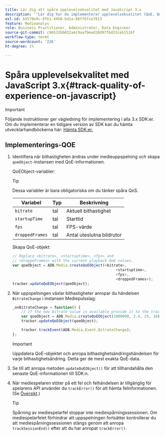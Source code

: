 ```yaml
---
title: Lär dig att spåra upplevelsekvalitet med JavaScript 3.x
description: '"Lär dig hur du implementerar upplevelsekvalitet (QoE, QoS) med Media SDK i webbläsarappar med JavaScript 3x."'
exl-id: b5570e9c-8fb1-4458-bd1a-86ff6fce7813
feature: Medieanalys
role: Business Practitioner, Administrator, Data Engineer
source-git-commit: c96532bb032a4c9aaf9eed28d97fbd33ceb1516f
workflow-type: tm+mt
source-wordcount: '226'
ht-degree: 1%

---
```


# Spåra upplevelsekvalitet med JavaScript 3.x{#track-quality-of-experience-on-javascript}

>[!IMPORTANT]
>
>Följande instruktioner ger vägledning för implementering i alla 3.x SDK:er. Om du implementerar en tidigare version av SDK kan du hämta utvecklarhandböckerna här: [Hämta SDK:er.](/help/sdk-implement/download-sdks.md)

## Implementerings-QOE

1. Identifiera när bithastigheten ändras under medieuppspelning och skapa `qoeObject`-instansen med QoE-informationen.

   QoEObject-variabler:

   >[!TIP]
   >
   >Dessa variabler är bara obligatoriska om du tänker spåra QoS.

   | Variabel | Typ | Beskrivning |
   | --- | --- | --- |
   | `bitrate` | tal | Aktuell bithastighet |
   | `startupTime` | tal | Starttid |
   | `fps` | tal | FPS-värde |
   | `droppedFrames` | tal | Antal uteslutna bildrutor |

   Skapa QoE-objekt:

   ```js
   // Replace <bitrate>, <startuptime>, <fps> and
   // <droppeFrames> with the current playback QoE values.
   var qoeObject = ADB.Media.createQoEObject(<bitrate>,
                                                  <startuptime>,
                                                  <fps>,
                                                  <droppedFrames>);
   tracker.updateQoEObject(qoeObject);
   ```

1. När uppspelningen växlar bithastigheter anropar du händelsen `BitrateChange` i instansen Mediepulsslag:

   ```js
   _onBitrateChange = function() {
       // If the new bitrate value is available provide it to the tracker.
       var qoeObject = ADB.Media.createQoEObject(1000000, 2.4, 25, 10);
       tracker.updateQoEObject(qoeObject);
   
       tracker.trackEvent(ADB.Media.Event.BitrateChange);
   };
   ```

   >[!IMPORTANT]
   >
   >Uppdatera QoE-objektet och anropa bithastighetsändringshändelsen för varje bithastighetsändring. Detta ger de mest exakta QoE-data.

1. Se till att anropa metoden `updateQoEObject()` för att tillhandahålla den senaste QoE-informationen till SDK:n.
1. När mediespelaren stöter på ett fel och felhändelsen är tillgänglig för spelarens API använder du `trackError()` för att hämta felinformationen. (Se [Översikt](/help/sdk-implement/track-errors/track-errors-overview.md).)

   >[!TIP]
   >
   >Spårning av mediespelarfel stoppar inte mediespårningssessionen. Om mediespelarfelet förhindrar att uppspelningen fortsätter kontrollerar du att mediespårningssessionen stängs genom att anropa `trackSessionEnd()` efter att du har anropat `trackError()`.
